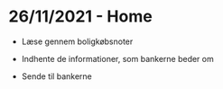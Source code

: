 # 26/11/2021 - Home
- Læse gennem boligkøbsnoter

- Indhente de informationer, som bankerne beder om

- Sende til bankerne

<!-- {BearID:2241A5F4-9C17-4F05-9BAE-FD840E78BFC0-24732-0000087512968E70} -->
